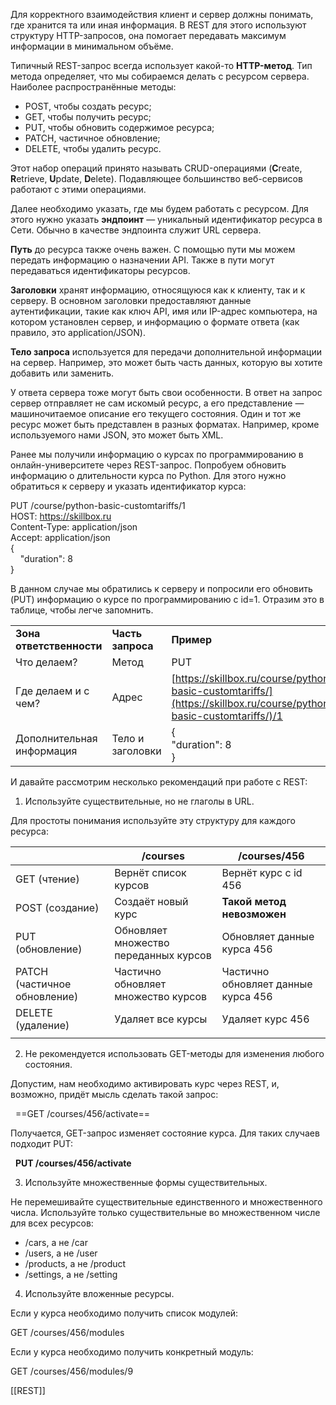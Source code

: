 Для корректного взаимодействия клиент и сервер должны понимать, где хранится та или иная информация. В REST для этого используют структуру HTTP-запросов, она помогает передавать максимум информации в минимальном объёме. 

Типичный REST-запрос всегда использует какой-то **HTTP-метод**. Тип метода определяет, что мы собираемся делать с ресурсом сервера. Наиболее распространённые методы:

- POST, чтобы создать ресурс;
- GET, чтобы получить ресурс;
- PUT, чтобы обновить содержимое ресурса;
- PATCH, частичное обновление;
- DELETE, чтобы удалить ресурс.

Этот набор операций принято называть CRUD-операциями (**C**reate, **R**etrieve, **U**pdate, **D**elete). Подавляющее большинство веб-сервисов работают с этими операциями.

Далее необходимо указать, где мы будем работать с ресурсом. Для этого нужно указать **эндпоинт** — уникальный идентификатор ресурса в Сети. Обычно в качестве эндпоинта служит URL сервера.

**Путь** до ресурса также очень важен. С помощью пути мы можем передать информацию о назначении API. Также в пути могут передаваться идентификаторы ресурсов.

**Заголовки** хранят информацию, относящуюся как к клиенту, так и к серверу. В основном заголовки предоставляют данные аутентификации, такие как ключ API, имя или IP-адрес компьютера, на котором установлен сервер, и информацию о формате ответа (как правило, это application/JSON).

**Тело запроса** используется для передачи дополнительной информации на сервер. Например, это может быть часть данных, которую вы хотите добавить или заменить.

У ответа сервера тоже могут быть свои особенности. В ответ на запрос сервер отправляет не сам искомый ресурс, а его представление — машиночитаемое описание его текущего состояния. Один и тот же ресурс может быть представлен в разных форматах. Например, кроме используемого нами JSON, это может быть XML.

Ранее мы получили информацию о курсах по программированию в онлайн-университете через REST-запрос. Попробуем обновить информацию о длительности курса по Python. Для этого нужно обратиться к серверу и указать идентификатор курса:

PUT /course/python-basic-customtariffs/1  
HOST: https://skillbox.ru  
Content-Type: application/json  
Accept: application/json  
{  
    "duration": 8  
}

В данном случае мы обратились к серверу и попросили его обновить (PUT) информацию о курсе по программированию с id=1. Отразим это в таблице, чтобы легче запомнить.

|                           |                   |                                                                                                                    |
| ------------------------- | ----------------- | ------------------------------------------------------------------------------------------------------------------ |
| **Зона ответственности**  | **Часть запроса** | **Пример**                                                                                                         |
| Что делаем?               | Метод             | PUT                                                                                                                |
| Где делаем и с чем?       | Адрес             | [https://skillbox.ru/course/python-basic-customtariffs/](https://skillbox.ru/course/python-basic-customtariffs/)/1 |
| Дополнительная информация | Тело и заголовки  | {  <br>"duration": 8  <br>}                                                                                        |

И давайте рассмотрим несколько рекомендаций при работе с REST:

1. Используйте существительные, но не глаголы в URL.

Для простоты понимания используйте эту структуру для каждого ресурса:

|                              | /courses                              | /courses/456                        |
| ---------------------------- | ------------------------------------- | ----------------------------------- |
| GET (чтение)                 | Вернёт список курсов                  | Вернёт курс с id 456                |
| POST (создание)              | Создаёт новый курс                    | **Такой метод невозможен**          |
| PUT (обновление)             | Обновляет множество переданных курсов | Обновляет данные курса 456          |
| PATCH (частичное обновление) | Частично обновляет множество курсов   | Частично обновляет данные курса 456 |
| DELETE (удаление)            | Удаляет все курсы                     | Удаляет курс 456                    |
|                              |                                       |                                     |
2. Не рекомендуется использовать GET-методы для изменения любого состояния.

Допустим, нам необходимо активировать курс через REST, и, возможно, придёт мысль сделать такой запрос:

  ==GET /courses/456/activate==

Получается, GET-запрос изменяет состояние курса. Для таких случаев подходит PUT:

  **PUT /courses/456/activate**

3. Используйте множественные формы существительных.

Не перемешивайте существительные единственного и множественного числа. Используйте только существительные во множественном числе для всех ресурсов:

- /cars, а не /car
- /users, а не /user
- /products, а не /product
- /settings, а не /setting

4. Используйте вложенные ресурсы.

Если у курса необходимо получить список модулей:

GET /courses/456/modules

Если у курса необходимо получить конкретный модуль:

GET /courses/456/modules/9

[[REST]]